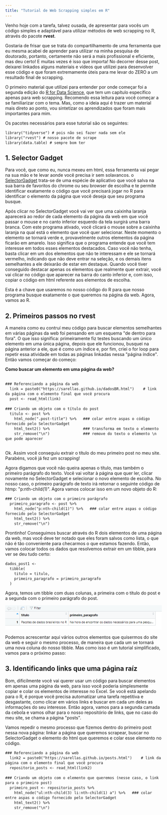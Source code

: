 ```yaml
---
title: "Tutorial de Web Scrapping simples em R"
---
```


Venho hoje com a tarefa, talvez ousada, de apresentar para vocês um código simples e adaptável para utilizar métodos de web scrapping no R, através do pacote **rvest**.

Gostaria de frisar que se trata do compartilhamento de uma ferramenta que eu mesma acabei de aprender para utilizar na minha pesquisa de doutorado, portanto, certamente não será a mais profissional e eficiente, mas deu certo! E muitas vezes é isso que importa! 
No decorrer desse post, deixarei linkados alguns materiais e vídeos que utilizei para desenvolver esse código e que foram extremamente úteis para me levar do ZERO a um resultado final de scrapping.

O primeiro material que utilizei para entender por onde começar foi a segunda edição do [R for Data Science](https://r4ds.hadley.nz/webscraping), que tem um capítulo específico apenas para web scrapping. Recomendo essa leitura para você começar a se familiarizar com o tema. Mas, como a ideia aqui é trazer um material mais direto ao ponto, vou sintetizar os aprendizados que foram mais importantes para mim. 

Os pacotes necessários para esse tutorial são os seguintes:

```{r}
library("tidyverse") # pois não sei fazer nada sem ele
library("rvest") # nosso pacote de scrape
library(data.table) # sempre bom ter
```

## 1. **Selector Gadget**

Para você, que como eu, nunca mexeu em html, essa ferramenta vai pegar na sua mão e te levar aonde você precisa ir sem solavancos. o [SelectorGadget](https://rvest.tidyverse.org/articles/selectorgadget.html) trata-se de uma espécie de aplicativo que você salva na sua barra de favoritos do chrome ou seu browser de escolha e te permite identificar exatamente o código que você precisará jogar no R para identificar o elemento da página que você deseja que seu programa busque. 

Após clicar no SelectorGadget você vai ver que uma caixinha laranja aparecerá ao redor de cada elemento da página da web em que você passar o mouse e no canto inferior esquerdo da tela surgirá uma barra branca. Com este programa ativado, você clicará o mouse sobre a caixinha laranja na qual está o elemento que você quer selecionar. Neste momento o elemento se tornará verde e, provavelmente outros elementos da página ficarão em amarelo. Isso significa que o programa entende que você tem interesse em todos esses elementos destacados. Caso você não tenha, basta clicar em um dos elementos que não te interessam e ele se tornará vermelho, indicando que não deve entrar na seleção, e os demais itens semelhantes a ele deixarão de estar em destaque. Quando você tiver conseguido destacar apenas os elementos que realmente quer extrair, você vai clicar no código que aparecer na barra do canto inferior e, com isso, copiar o código em html referente aos elementos de escolha. 

Esta é a chave que usaremos no nosso código do R para que nosso programa busque exatamente o que queremos na página da web. Agora, vamos ao R.

## 2. **Primeiros passos no rvest**

A maneira como eu contruí meu código para buscar elementos semelhantes em várias páginas da web foi pensando em um esquema "de dentro para fora". O que isso significa: primeiramente fiz testes buscando um único elemento em uma única página, depois que ele funcionou, busquei na página anterior a ele, que é como um índice e, por fim, criei o for loop para repetir essa atividade em todas as páginas linkadas nessa "página índice". Então vamos começar do começo:

**Como buscar um elemento em uma página da web?**

```

### Referenciando a página da web
  link = paste0("https://sarellas.github.io/dadosBR.html")    # link da página com o elemento final que você procura
  post <- read_html(link)

### Criando um objeto com o título do post
  titulo <- post %>% 
    html_node(".post-title") %>%   ### colar entre aspas o código fornecido pelo SelectorGadget
    html_text2() %>%               ### transforma em texto o elemento
    str_remove("\n")               ### remove do texto o elemento \n que pode aparecer
  
```

Ok. Assim você conseguiu extrair o título do meu primeiro post no meu site. Parabéns, você já fez um scrapping! 

Agora digamos que você não queira apenas o título, mas também o primeiro parágrafo do texto. Você vai voltar à página que quer ler, clicar novamente no SelectorGadget e selecionar o novo elemento de escolha. No nosso caso, o primeiro parágrafo de texto irá retornar o seguinte código de htmp: "p:nth-child(1)". Agora vamos colocar isso em um novo objeto do R:

```
### Criando um objeto com o primeiro parágrafo 
  primeiro_paragrafo <- post %>% 
    html_node("p:nth-child(1)") %>%   ### colar entre aspas o código fornecido pelo SelectorGadget
    html_text2() %>%               
    str_remove("\n")               
```

Prontinho! Conseguimos buscar através do R dois elementos de uma página da web, mas você deve ter notado que eles foram salvos como lista, o que não é tão conveniente para checarmos o que estamos fazendo. Então, vamos colocar todos os dados que resolvemos extrair em um tibble, para ver se deu tudo certo:

```
dados_post1 <-
  tibble(
    titulo = titulo,
    primeiro_paragrafo = primeiro_paragrafo
  )
```

Agora, temos um tibble com duas colunas, a primeira com o título do post e a segunda com o primeiro parágrafo do post. 

![print_tibble](/assets/post_webscrapping1.png)

Podemos acrescentar aqui vários outros elementos que quisermos do site da web e seguir o mesmo processo, de maneira que cada um se tornará uma nova coluna do nosso tibble. Mas como isso é um tutorial simplificado, vamos para o próximo passo:

## 3. Identificando links que uma página raíz

Bom, dificilmente você vai querer usar um código para buscar elementos em apenas uma página da web, para isso você poderia simplesmente copiar e colar os elementos de interesse no Excel. Se você está apelando para o R, é porque você precisa automatizar uma tarefa repetitiva e desgastante, como clicar em vários links e buscar em cada um deles as informações do seu interesse. Então agora, vamos para a segunda camada da cebola e vamos olhar para o nosso repositório de links, que no caso do meu site, se chama a página "posts".

Vamos repedir o mesmo processo que fizemos dentro do primeiro post nessa nova página: linkar a página que queremos scrapear, buscar no SelectorGadget o elemento do html que queremos e colar esse elemento no código. 

```
### Referenciando a página da web
  link2 = paste0("https://sarellas.github.io/posts.html")    # link da página com o elemento final que você procura
  repositorio_posts <- read_html(link2)

### Criando um objeto com o elemento que queremos (nesse caso, o link para o primeiro post)
  primeiro_post <- repositorio_posts %>% 
    html_node("ul:nth-child(3) li:nth-child(1) a") %>%   ### colar entre aspas o código fornecido pelo SelectorGadget
    html_text2() %>%              
    str_remove("\n")               
```




